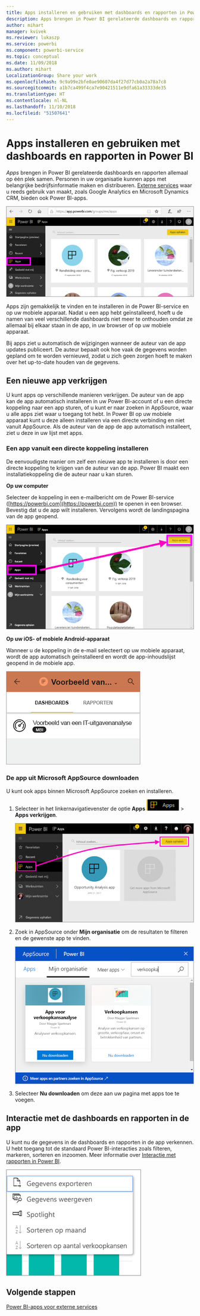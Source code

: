 ```yaml
---
title: Apps installeren en gebruiken met dashboards en rapporten in Power BI
description: Apps brengen in Power BI gerelateerde dashboards en rapporten allemaal op één plek samen.
author: mihart
manager: kvivek
ms.reviewer: lukaszp
ms.service: powerbi
ms.component: powerbi-service
ms.topic: conceptual
ms.date: 11/09/2018
ms.author: mihart
LocalizationGroup: Share your work
ms.openlocfilehash: 9c9a99e2bfe0ae90607da4f27d77cb0a2a78a7c8
ms.sourcegitcommit: a1b7ca499f4ca7e90421511e9dfa61a33333de35
ms.translationtype: HT
ms.contentlocale: nl-NL
ms.lasthandoff: 11/10/2018
ms.locfileid: "51507641"
---
```

# <a name="install-and-use-apps-with-dashboards-and-reports-in-power-bi"></a>Apps installeren en gebruiken met dashboards en rapporten in Power BI
*Apps* brengen in Power BI gerelateerde dashboards en rapporten allemaal op één plek samen. Personen in uw organisatie kunnen apps met belangrijke bedrijfsinformatie maken en distribueren. [Externe services](end-user-connect-to-services.md) waar u reeds gebruik van maakt, zoals Google Analytics en Microsoft Dynamics CRM, bieden ook Power BI-apps. 

![Apps in Power BI](./media/end-user-apps/power-bi-apps-navbar.png)

Apps zijn gemakkelijk te vinden en te installeren in de Power BI-service en op uw mobiele apparaat. Nadat u een app hebt geïnstalleerd, hoeft u de namen van veel verschillende dashboards niet meer te onthouden omdat ze allemaal bij elkaar staan in de app, in uw browser of op uw mobiele apparaat.

Bij apps ziet u automatisch de wijzigingen wanneer de auteur van de app updates publiceert. De auteur bepaalt ook hoe vaak de gegevens worden gepland om te worden vernieuwd, zodat u zich geen zorgen hoeft te maken over het up-to-date houden van de gegevens. 

## <a name="get-a-new-app"></a>Een nieuwe app verkrijgen
U kunt apps op verschillende manieren verkrijgen. De auteur van de app kan de app automatisch installeren in uw Power BI-account of u een directe koppeling naar een app sturen, of u kunt er naar zoeken in AppSource, waar u alle apps ziet waar u toegang tot hebt. In Power BI op uw mobiele apparaat kunt u deze alleen installeren via een directe verbinding en niet vanuit AppSource. Als de auteur van de app de app automatisch installeert, ziet u deze in uw lijst met apps.

### <a name="install-an-app-from-a-direct-link"></a>Een app vanuit een directe koppeling installeren
De eenvoudigste manier om zelf een nieuwe app te installeren is door een directe koppeling te krijgen van de auteur van de app. Power BI maakt een installatiekoppeling die de auteur naar u kan sturen.

**Op uw computer** 

Selecteer de koppeling in een e-mailbericht om de Power BI-service ([https://powerbi.com](https://powerbi.com)) te openen in een browser. Bevestig dat u de app wilt installeren. Vervolgens wordt de landingspagina van de app geopend.

![Landingspagina van de app in de Power BI-service](./media/end-user-apps/power-bi-get-app.png)

**Op uw iOS- of mobiele Android-apparaat** 

Wanneer u de koppeling in de e-mail selecteert op uw mobiele apparaat, wordt de app automatisch geïnstalleerd en wordt de app-inhoudslijst geopend in de mobiele app. 

![App-inhoudslijst op mobiele apparaten](./media/end-user-apps/power-bi-app-index-it-spend-360.png)

### <a name="get-the-app-from-microsoft-appsource"></a>De app uit Microsoft AppSource downloaden
U kunt ook apps binnen Microsoft AppSource zoeken en installeren. 

1. Selecteer in het linkernavigatievenster de optie **Apps** ![](./media/end-user-apps/power-bi-apps-bar.png) > **Apps verkrijgen**. 
   
     ![Het pictogram Apps verkrijgen](./media/end-user-apps/power-bi-service-apps-get-apps-oppty.png)
2. Zoek in AppSource onder **Mijn organisatie** om de resultaten te filteren en de gewenste app te vinden.
   
     ![In AppSource onder Mijn organisatie](./media/end-user-apps/power-bi-appsource-my-org.png)
3. Selecteer **Nu downloaden** om deze aan uw pagina met apps toe te voegen. 

## <a name="interact-with-the-dashboards-and-reports-in-the-app"></a>Interactie met de dashboards en rapporten in de app
U kunt nu de gegevens in de dashboards en rapporten in de app verkennen. U hebt toegang tot de standaard Power BI-interacties zoals filteren, markeren, sorteren en inzoomen. Meer informatie over [Interactie met rapporten in Power BI](end-user-reading-view.md). 

![Gegevens uit een Power BI-visualisatie exporteren](./media/end-user-apps/power-bi-service-export-data-visual.png)



## <a name="next-steps"></a>Volgende stappen
[Power BI-apps voor externe services](end-user-connect-to-services.md)

